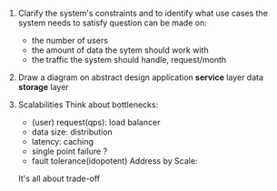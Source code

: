 1. Clarify the system's constraints and to identify what use cases the system needs to satisfy
	question can be made on:
	* the number of users
	* the amount of data the sytem should work with
	* the traffic the system should handle, request/month
2. Draw a diagram on abstract design
	application **service** layer
	data **storage** layer
3. Scalabilities
	Think about bottlenecks:
	* (user) request(qps): load balancer
	* data size: distribution
	* latency: caching
	* single point failure ?
	* fault tolerance(idopotent)
	Address by Scale:
	 
	It's all about trade-off
